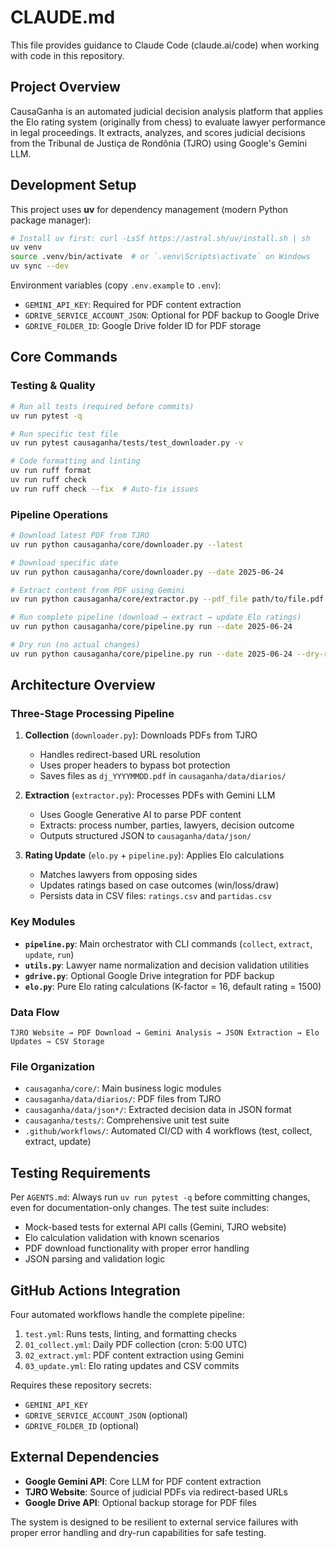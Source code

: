 # CLAUDE.md

This file provides guidance to Claude Code (claude.ai/code) when working with code in this repository.

## Project Overview

CausaGanha is an automated judicial decision analysis platform that applies the Elo rating system (originally from chess) to evaluate lawyer performance in legal proceedings. It extracts, analyzes, and scores judicial decisions from the Tribunal de Justiça de Rondônia (TJRO) using Google's Gemini LLM.

## Development Setup

This project uses **uv** for dependency management (modern Python package manager):

```bash
# Install uv first: curl -LsSf https://astral.sh/uv/install.sh | sh
uv venv
source .venv/bin/activate  # or `.venv\Scripts\activate` on Windows
uv sync --dev
```

Environment variables (copy `.env.example` to `.env`):
- `GEMINI_API_KEY`: Required for PDF content extraction
- `GDRIVE_SERVICE_ACCOUNT_JSON`: Optional for PDF backup to Google Drive
- `GDRIVE_FOLDER_ID`: Google Drive folder ID for PDF storage

## Core Commands

### Testing & Quality
```bash
# Run all tests (required before commits)
uv run pytest -q

# Run specific test file
uv run pytest causaganha/tests/test_downloader.py -v

# Code formatting and linting
uv run ruff format
uv run ruff check
uv run ruff check --fix  # Auto-fix issues
```

### Pipeline Operations
```bash
# Download latest PDF from TJRO
uv run python causaganha/core/downloader.py --latest

# Download specific date
uv run python causaganha/core/downloader.py --date 2025-06-24

# Extract content from PDF using Gemini
uv run python causaganha/core/extractor.py --pdf_file path/to/file.pdf

# Run complete pipeline (download → extract → update Elo ratings)
uv run python causaganha/core/pipeline.py run --date 2025-06-24

# Dry run (no actual changes)
uv run python causaganha/core/pipeline.py run --date 2025-06-24 --dry-run
```

## Architecture Overview

### Three-Stage Processing Pipeline

1. **Collection** (`downloader.py`): Downloads PDFs from TJRO
   - Handles redirect-based URL resolution
   - Uses proper headers to bypass bot protection
   - Saves files as `dj_YYYYMMDD.pdf` in `causaganha/data/diarios/`

2. **Extraction** (`extractor.py`): Processes PDFs with Gemini LLM
   - Uses Google Generative AI to parse PDF content
   - Extracts: process number, parties, lawyers, decision outcome
   - Outputs structured JSON to `causaganha/data/json/`

3. **Rating Update** (`elo.py` + `pipeline.py`): Applies Elo calculations
   - Matches lawyers from opposing sides
   - Updates ratings based on case outcomes (win/loss/draw)
   - Persists data in CSV files: `ratings.csv` and `partidas.csv`

### Key Modules

- **`pipeline.py`**: Main orchestrator with CLI commands (`collect`, `extract`, `update`, `run`)
- **`utils.py`**: Lawyer name normalization and decision validation utilities
- **`gdrive.py`**: Optional Google Drive integration for PDF backup
- **`elo.py`**: Pure Elo rating calculations (K-factor = 16, default rating = 1500)

### Data Flow

```
TJRO Website → PDF Download → Gemini Analysis → JSON Extraction → Elo Updates → CSV Storage
```

### File Organization

- `causaganha/core/`: Main business logic modules
- `causaganha/data/diarios/`: PDF files from TJRO
- `causaganha/data/json*/`: Extracted decision data in JSON format
- `causaganha/tests/`: Comprehensive unit test suite
- `.github/workflows/`: Automated CI/CD with 4 workflows (test, collect, extract, update)

## Testing Requirements

Per `AGENTS.md`: Always run `uv run pytest -q` before committing changes, even for documentation-only changes. The test suite includes:

- Mock-based tests for external API calls (Gemini, TJRO website)
- Elo calculation validation with known scenarios
- PDF download functionality with proper error handling
- JSON parsing and validation logic

## GitHub Actions Integration

Four automated workflows handle the complete pipeline:
1. `test.yml`: Runs tests, linting, and formatting checks
2. `01_collect.yml`: Daily PDF collection (cron: 5:00 UTC)
3. `02_extract.yml`: PDF content extraction using Gemini
4. `03_update.yml`: Elo rating updates and CSV commits

Requires these repository secrets:
- `GEMINI_API_KEY`
- `GDRIVE_SERVICE_ACCOUNT_JSON` (optional)
- `GDRIVE_FOLDER_ID` (optional)

## External Dependencies

- **Google Gemini API**: Core LLM for PDF content extraction
- **TJRO Website**: Source of judicial PDFs via redirect-based URLs
- **Google Drive API**: Optional backup storage for PDF files

The system is designed to be resilient to external service failures with proper error handling and dry-run capabilities for safe testing.